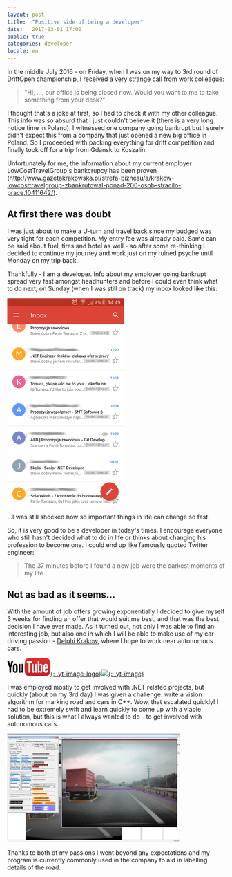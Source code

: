 ```yaml
---
layout: post
title:  "Positive side of being a developer"
date:   2017-03-01 17:00
public: true
categories: developer
locale: en
---
```

 
In the middle July 2016 - on Friday, when I was on my way to 3rd round of DriftOpen championship, I received a very strange call from work colleague:

> "Hi, ..., our office is being closed now. Would you want to me to take something from your desk?"

I thought that's a joke at first, so I had to check it with my other colleague. This info was so absurd that I just couldn't believe it (there is a very long notice time in Poland). I witnessed one company going bankrupt but I surely didn't expect this from a company that just opened a new big office in Poland. So I proceeded with packing everything for drift competition and finally took off for a trip from Gdansk to Koszalin.

Unfortunately for me, the information about my current employer LowCostTravelGroup's bankcrupcy has been proven (<http://www.gazetakrakowska.pl/strefa-biznesu/a/krakow-lowcosttravelgroup-zbankrutowal-ponad-200-osob-stracilo-prace,10411642/>).

## At first there was doubt

I was just about to make a U-turn and travel back since my budged was very tight for each competition. My entry fee was already paid. Same can be said about fuel, tires and hotel as well - so after some re-thinking I decided to continue my journey and work just on my ruined psyche until Monday on my trip back.

Thankfully - I am a developer. Info about my employer going bankrupt spread very fast amongst headhunters and before I could even think what to do next, on Sunday (when I was still on track) my inbox looked like this:

![](/assets/images/posts/work_offers.png)

...I was still shocked how so important things in life can change so fast.

So, it is very good to be a developer in today's times. I encourage everyone who still hasn't decided what to do in life or thinks about changing his profession to become one. I could end up like famously quoted Twitter engineer:

> The 37 minutes before I found a new job were the darkest moments of my life.

## Not as bad as it seems...

With the amount of job offers growing exponentially I decided to give myself 3 weeks for finding an offer that would suit me best, and that was the best decision I have ever made. As it turned out, not only I was able to find an interesting job, but also one in which I will be able to make use of my car driving passion - [Delphi Krakow](http://www.delphikrakow.pl), where I hope to work near autonomous cars.

[![](/assets/images/youtube.png){: .yt-image-logo}![](http://img.youtube.com/vi/meTZKZp5QDY/0.jpg){: .yt-image}](http://www.youtube.com/watch?v=meTZKZp5QDY)

I was employed mostly to get involved with .NET related projects, but quickly (about on my 3rd day) I was given a challenge: write a vision algorithm for marking road and cars in C++. Wow, that escalated quickly! I had to be extremely swift and learn quickly to come up with a viable solution, but this is what I always wanted to do - to get involved with autonomous cars. 

[![](/assets/images/posts/AutoLineMarker_sreenshot_m.jpg)](/assets/images/posts/AutoLineMarker_sreenshot.jpg)

Thanks to both of my passions I went beyond any expectations and my program is currently commonly used in the company to aid in labelling details of the road.